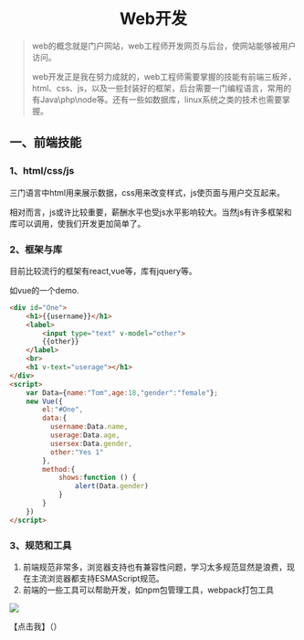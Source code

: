 # <center>Web开发</center>

> web的概念就是门户网站，web工程师开发网页与后台，使网站能够被用户访问。
>
> web开发正是我在努力成就的，web工程师需要掌握的技能有前端三板斧，html、css、js，以及一些封装好的框架，后台需要一门编程语言，常用的有Java\php\node等。还有一些如数据库，linux系统之类的技术也需要掌握。



## 一、前端技能

### 1、html/css/js

三门语言中html用来展示数据，css用来改变样式，js使页面与用户交互起来。  

相对而言，js或许比较重要，薪酬水平也受js水平影响较大。当然js有许多框架和库可以调用，使我们开发更加简单了。

### 2、框架与库

目前比较流行的框架有react,vue等，库有jquery等。

如vue的一个demo.

```html
<div id="One">
    <h1>{{username}}</h1>
    <label>
        <input type="text" v-model="other">
        {{other}}
    </label>
    <br>
    <h1 v-text="userage"></h1>
</div>
<script>
    var Data={name:"Tom",age:18,"gender":"female"};
    new Vue({
        el:"#One",
        data:{
          username:Data.name,
          userage:Data.age,
          usersex:Data.gender,
          other:"Yes 1"
        },
        method:{
            shows:function () {
                alert(Data.gender)
            }
        }
    })
</script>

```

### 3、规范和工具

1. 前端规范非常多，浏览器支持也有兼容性问题，学习太多规范显然是浪费，现在主流浏览器都支持ESMAScript规范。
2. 前端的一些工具可以帮助开发，如npm包管理工具，webpack打包工具



![](https://ss.csdn.net/p?https://mmbiz.qpic.cn/mmbiz_jpg/Pn4Sm0RsAujibm5pV7xAlozo1fslfZEkict9fFKJONGNfZfwtgjStMCYZpmw6baMM8hb7DbJvexuxBpMKvB7wxPA/640?wx_fmt=jpeg)

【点击我】（）


